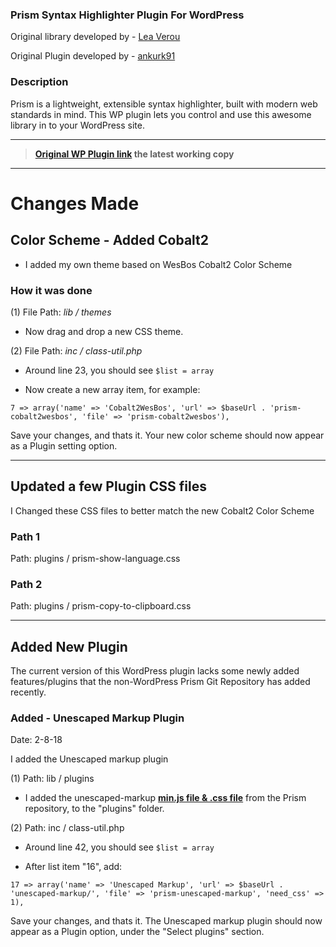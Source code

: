 ### Prism Syntax Highlighter Plugin For WordPress

Original library developed by - [Lea Verou](https://github.com/PrismJS/prism)

Original Plugin developed by - [ankurk91](https://github.com/ankurk91/wp-prism-js)

### Description

Prism is a lightweight, extensible syntax highlighter, built with modern web standards in mind.
This WP plugin lets you control and use this awesome library in to your WordPress site.

---

> **[Original WP Plugin link](https://wordpress.org/plugins/ank-prism-for-wp/) the latest working copy**

---

# Changes Made

## Color Scheme - Added Cobalt2

* I added my own theme based on WesBos Cobalt2 Color Scheme

### How it was done

(1) File Path: _lib / themes_

* Now drag and drop a new CSS theme.

(2) File Path: _inc / class-util.php_

* Around line 23, you should see `$list = array`

* Now create a new array item, for example:

`7 => array('name' => 'Cobalt2WesBos', 'url' => $baseUrl . 'prism-cobalt2wesbos', 'file' => 'prism-cobalt2wesbos'),`

Save your changes, and thats it. Your new color scheme should now appear as a Plugin setting option.

---

## Updated a few Plugin CSS files

I Changed these CSS files to better match the new Cobalt2 Color Scheme

### Path 1

Path: plugins / prism-show-language.css

### Path 2

Path: plugins / prism-copy-to-clipboard.css

---

## Added New Plugin

The current version of this WordPress plugin lacks some newly added features/plugins that the non-WordPress Prism Git Repository has added recently.

### Added - Unescaped Markup Plugin

Date: 2-8-18

I added the Unescaped markup plugin

(1) Path: lib / plugins

* I added the unescaped-markup **[min.js file & .css file](https://github.com/PrismJS/prism/tree/gh-pages/plugins/unescaped-markup)** from the Prism repository, to the "plugins" folder.

(2) Path: inc / class-util.php

* Around line 42, you should see `$list = array`

* After list item "16", add:

`17 => array('name' => 'Unescaped Markup', 'url' => $baseUrl . 'unescaped-markup/', 'file' => 'prism-unescaped-markup', 'need_css' => 1),`

Save your changes, and thats it. The Unescaped markup plugin should now appear as a Plugin option, under the "Select plugins" section.
